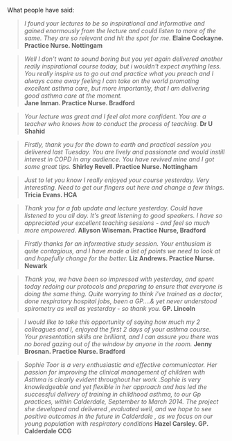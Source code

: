 What people have said:

> *I found your lectures to be so inspirational and informative and gained enormously from the lecture and could listen to more of the same. They are so relevant and hit the spot for me.* **Elaine Cockayne. Practice Nurse. Nottingam**

> *Well I don't want to sound boring but you yet again delivered another really inspirational course today, but i wouldn't expect anything less. You really inspire us to go out and practice what you preach and I always come away feeling I can take on the world promoting excellent asthma care, but more importantly, that I am delivering good asthma care at the moment.*    
**Jane Inman. Practice Nurse. Bradford**

> *Your lecture was great and I feel alot more confident. You are a teacher who knows how to conduct the process of teaching.* **Dr U Shahid**

> *Firstly, thank you for the down to earth and practical session you delivered last Tuesday. You are lively and passionate and would instill interest in COPD in any audience. You have revived mine and I got some great tips.* 
  **Shirley Revell. Practice Nurse. Nottingham**

> *Just to let you know I really enjoyed your course yesterday. Very interesting. Need to get our fingers out here and change a few things.* **Tricia Evans. HCA**

> *Thank you for a fab update and lecture yesterday. Could have listened to you all day. It's great listening to good speakers. I have so appreciated your excellent teaching sessions - and feel so much more empowered.* 
  **Allyson Wiseman. Practice Nurse, Bradford**

> *Firstly thanks for an informative study session. Your enthusiam is quite contagious, and I have made a list of points we need to look at and hopefully change for the better.* **Liz Andrews. Practice Nurse. Newark**

> *Thank you, we have been so impressed with yesterday, and spent today redoing our protocols and preparing to ensure that everyone is doing the same thing. Quite worrying to think i've trained as a doctor, done respiratory hospital jobs, been a GP....& yet never understood spirometry as well as yesterday - so thank you.* **GP. Lincoln**

> *I would like to take this opportunity of saying how much my 2 colleagues and I, enjoyed the first 2 days of your asthma course. Your presentation skills are brilliant, and I can assure you there was no bored gazing out of the window by anyone in the room.* **Jenny Brosnan. Practice Nurse. Bradford**

> *Sophie Toor is a very enthusiastic and effective communicator. Her passion for improving the clinical management of children with Asthma is clearly evident throughout her work .Sophie is very knowledgeable and yet flexible in her approach and  has led  the successful delivery of training in childhood asthma, to our  Gp practices, within Calderdale, September to March 2014. The project she developed and delivered ,evaluated well, and we hope to see positive outcomes in the future in Calderdale , as we focus  on  our young population with respiratory conditions* **Hazel Carsley. GP. Calderdale CCG**
